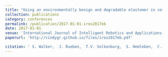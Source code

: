 ```yaml
---
title: "Using an environmentally benign and degradable elastomer in soft robotics"
collection: publications
category: conferences
permalink: /publication/2017-01-01-iros2017eb
date: 2017-01-01
venue: 'International Journal of Intelligent Robotics and Applications'
paperurl: 'http://cindygr.github.io/files/iros2017eb.pdf'

citation: ' S. Walker,  J. Rueben,  T.V. Volkenburg,  S. Hemleben,  C. Grimm,  J. Simonsen,  Y. Meng{\&quot;u}?, '
---
```


